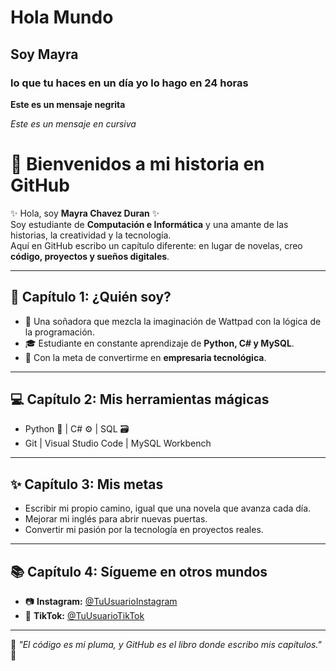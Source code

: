 # Hola Mundo
## Soy Mayra
### lo que tu haces en un día yo lo hago en 24 horas
**Este es un mensaje negrita**

_Este es un mensaje en cursiva_ 

# 📖 Bienvenidos a mi historia en GitHub  

✨ Hola, soy **Mayra Chavez Duran** ✨  
Soy estudiante de **Computación e Informática** y una amante de las historias, la creatividad y la tecnología.  
Aquí en GitHub escribo un capítulo diferente: en lugar de novelas, creo **código, proyectos y sueños digitales**.  

---

## 🌟 Capítulo 1: ¿Quién soy?  
- 🌌 Una soñadora que mezcla la imaginación de Wattpad con la lógica de la programación.  
- 🎓 Estudiante en constante aprendizaje de **Python, C# y MySQL**.  
- 🚀 Con la meta de convertirme en **empresaria tecnológica**.  

---

## 💻 Capítulo 2: Mis herramientas mágicas  
- Python 🐍 | C# ⚙️ | SQL 🗃️  
- Git | Visual Studio Code | MySQL Workbench  

---

## ✨ Capítulo 3: Mis metas  
- Escribir mi propio camino, igual que una novela que avanza cada día.  
- Mejorar mi inglés para abrir nuevas puertas.  
- Convertir mi pasión por la tecnología en proyectos reales.  

---

## 📚 Capítulo 4: Sígueme en otros mundos  
- 📷 **Instagram:** [@TuUsuarioInstagram](https://instagram.com/TuUsuarioInstagram)  
- 🎵 **TikTok:** [@TuUsuarioTikTok](https://tiktok.com/@TuUsuarioTikTok)  

---

💫 *"El código es mi pluma, y GitHub es el libro donde escribo mis capítulos."* 💫

